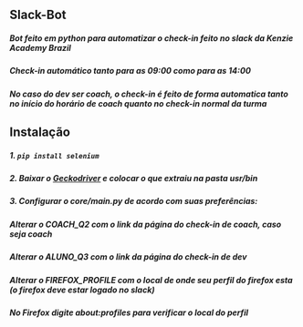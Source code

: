 ## Slack-Bot

##### Bot feito em python para automatizar o check-in feito no slack da Kenzie Academy Brazil
##### Check-in automático tanto para as 09:00 como para as 14:00
##### No caso do dev ser coach, o check-in é feito de forma automatica tanto no início do horário de coach quanto no check-in normal da turma

## Instalação

##### 1. ```pip install selenium```
##### 2. Baixar o [Geckodriver](https://github.com/mozilla/geckodriver/releases) e colocar o que extraiu na pasta usr/bin
##### 3. Configurar o core/main.py de acordo com suas preferências:
#####  Alterar o COACH_Q2 com o link da página do check-in de coach, caso seja coach
#####  Alterar o ALUNO_Q3 com o link da página do check-in de dev
#####  Alterar o FIREFOX_PROFILE com o local de onde seu perfil do firefox esta (o firefox deve estar logado no slack)
#####  No Firefox digite about:profiles para verificar o local do perfil
